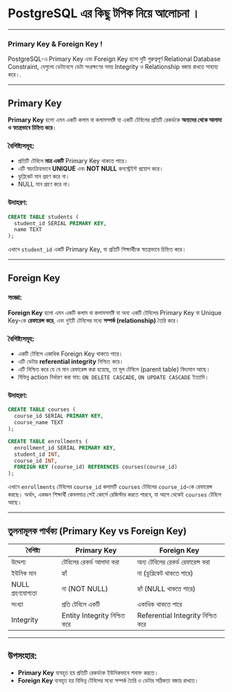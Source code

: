 

# PostgreSQL এর কিছু টপিক নিয়ে আলোচনা ।

---

### Primary Key & Foreign Key !

PostgreSQL-এ Primary Key এবং Foreign Key হলো দুটি গুরুত্বপূর্ণ Relational Database Constraint, যেগুলো ডেটাবেসে ডেটা সংরক্ষণের সময় Integrity ও Relationship বজায় রাখতে সাহায্য করে।.

---

## Primary Key

**Primary Key** হলো এমন একটি কলাম বা কলামসমষ্টি যা একটি টেবিলের প্রতিটি রেকর্ডকে **অন্যদের থেকে আলাদা ও স্বতন্ত্রভাবে চিহ্নিত করে**।

###  বৈশিষ্ট্যসমূহ:
- প্রতিটি টেবিলে **মাত্র একটি** Primary Key থাকতে পারে।
- এটি স্বয়ংক্রিয়ভাবে **UNIQUE** এবং **NOT NULL** কনস্ট্রেইন্ট প্রয়োগ করে।
- ডুপ্লিকেট মান গ্রহণ করে না।
- NULL মান গ্রহণ করে না।

### উদাহরণ:
```sql
CREATE TABLE students (
  student_id SERIAL PRIMARY KEY,
  name TEXT
);
````

এখানে `student_id` একটি Primary Key, যা প্রতিটি শিক্ষার্থীকে স্বতন্ত্রভাবে চিহ্নিত করে।

---

##  Foreign Key

### সংজ্ঞা:

**Foreign Key** হলো এমন একটি কলাম বা কলামসমষ্টি যা অন্য একটি টেবিলের Primary Key বা Unique Key-কে **রেফারেন্স করে**, এবং দুইটি টেবিলের মধ্যে **সম্পর্ক (relationship)** তৈরি করে।

###  বৈশিষ্ট্যসমূহ:

* একটি টেবিলে একাধিক Foreign Key থাকতে পারে।
* এটি ডেটার **referential integrity** নিশ্চিত করে।
* এটি নিশ্চিত করে যে যে মান রেফারেন্স করা হয়েছে, তা মূল টেবিলে (parent table) বিদ্যমান আছে।
* বিভিন্ন action নির্ধারণ করা যায়:
  `ON DELETE CASCADE`, `ON UPDATE CASCADE` ইত্যাদি।

### উদাহরণ:

```sql
CREATE TABLE courses (
  course_id SERIAL PRIMARY KEY,
  course_name TEXT
);

CREATE TABLE enrollments (
  enrollment_id SERIAL PRIMARY KEY,
  student_id INT,
  course_id INT,
  FOREIGN KEY (course_id) REFERENCES courses(course_id)
);
```

এখানে `enrollments` টেবিলের `course_id` কলামটি `courses` টেবিলের `course_id`-কে রেফারেন্স করছে। অর্থাৎ, একজন শিক্ষার্থী কেবলমাত্র সেই কোর্সে রেজিস্টার করতে পারবে, যা আগে থেকেই `courses` টেবিলে আছে।

---

## তুলনামূলক পার্থক্য (Primary Key vs Foreign Key)

| বৈশিষ্ট্য         | Primary Key                  | Foreign Key                       |
| ----------------- | ---------------------------- | --------------------------------- |
| উদ্দেশ্য          | টেবিলের রেকর্ড আলাদা করা     | অন্য টেবিলের রেকর্ড রেফারেন্স করা |
| ইউনিক মান         | হ্যাঁ                        | না (ডুপ্লিকেট থাকতে পারে)         |
| NULL গ্রহণযোগ্যতা | না (NOT NULL)                | হ্যাঁ (NULL থাকতে পারে)           |
| সংখ্যা            | প্রতি টেবিলে একটি            | একাধিক থাকতে পারে                 |
| Integrity         | Entity Integrity নিশ্চিত করে | Referential Integrity নিশ্চিত করে |

---

##  উপসংহার:

* **Primary Key** ব্যবহৃত হয় প্রতিটি রেকর্ডকে ইউনিকভাবে শনাক্ত করতে।
* **Foreign Key** ব্যবহৃত হয় বিভিন্ন টেবিলের মধ্যে সম্পর্ক তৈরি ও ডেটার সঠিকতা বজায় রাখতে।
